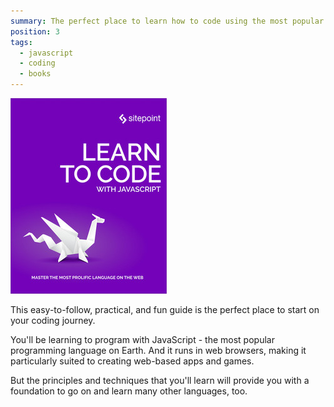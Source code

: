```yaml
---
summary: The perfect place to learn how to code using the most popular programming language on Earth!
position: 3
tags:
  - javascript
  - coding
  - books
---
```


<img src="/images/learn-to-code.jpeg" alt="Learn To Code With JavaScript cover" class="dropshadow">

This easy-to-follow, practical, and fun guide is the perfect place to start on your coding journey.

You'll be learning to program with JavaScript - the most popular programming language on Earth. And it runs in web browsers, making it particularly suited to creating web-based apps and games.

But the principles and techniques that you'll learn will provide you with a foundation to go on and learn many other languages, too.

